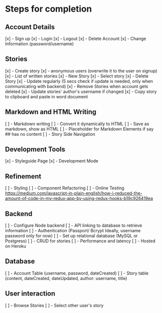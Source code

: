 # Steps for completion

## Account Details
[x] - Sign up
[x] - Login
[x] - Logout
[x] - Delete Account
[x] - Change Information (password/username)

## Stories
[x] - Create story
[x] - anonymous users (overwrite it to the user on signup)
[x] - List of written stories
[x] - New Story
[x] - Select story
[x] - Delete Story
[x] - Update regularly (5 secs check if update is needed, only when communicating with backend)
[x] - Remove Stories when account gets deleted
[x] - Update stories' author's username if changed
[x] - Copy story to clipboard and paste in word document

## Markdown and HTML Writing
[ ] - Markdown writing
[ ] - Convert it dynamically to HTML
[ ] - Save as markdown, show as HTML
[ ] - Placeholder for Markdown Elements if say ## has no content
[ ] - Story Side Navigation

## Development Tools
[x] - Styleguide Page
[x] - Development Mode

## Refinement
[ ] - Styling
[ ] - Component Refactoring
[ ] - Online Testing
https://medium.com/javascript-in-plain-english/how-i-reduced-the-amount-of-code-in-my-redux-app-by-using-redux-hooks-b19c926419ea

## Backend
[ ] - Configure Node backend
[ ] - API linking to database to retrieve information
[ ] - Authentication (Passport/ Bcrypt Ideally, username password only for now)
[ ] - Set up relational database (MySQL or Postgress)
[ ] - CRUD for stories
[ ] - Performance and latency
[ ] - Hosted on Heroku

## Database
[ ] - Account Table (username, password, dateCreated)
[ ] - Story table (content, dateCreated, dateUpdated, author: username, title)

## User interaction
[ ] - Browse Stories
[ ] - Select other user's story